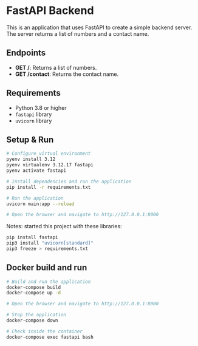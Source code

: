 # FastAPI Backend

This is an application that uses FastAPI to create a simple backend server. The server returns a list of numbers and a contact name.

## Endpoints

- **GET /**: Returns a list of numbers.
- **GET /contact**: Returns the contact name.

## Requirements

- Python 3.8 or higher
- `fastapi` library
- `uvicorn` library

## Setup & Run
```bash
# Configure virtual environment
pyenv install 3.12
pyenv virtualenv 3.12.17 fastapi
pyenv activate fastapi

# Install dependencies and run the application
pip install -r requirements.txt

# Run the application
uvicorn main:app --reload

# Open the browser and navigate to http://127.0.0.1:8000

```

Notes: started this project with these libraries:
```bash
pip install fastapi
pip3 install "uvicorn[standard]"
pip3 freeze > requirements.txt
```

## Docker build and run
```bash
# Build and run the application
docker-compose build
docker-compose up -d

# Open the browser and navigate to http://127.0.0.1:8000

# Stop the application
docker-compose down

# Check inside the container
docker-compose exec fastapi bash

```